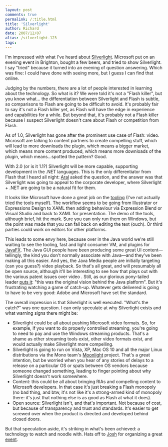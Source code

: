 ```yaml
---
layout: post
comments: true
permalink: /:title.html
title: 'Silverlight'
author: Richard
date: 2007/12/07
alias: /silverlight-123
tags:
---
```


I'm impressed with what I've heard about [Silverlight][]. Microsoft put
on an evening event in Brighton, bought a few beers, and tried to show
Silverlight. I say "tried" because it turned into an evening of question
answering. Which was fine: I could have done with seeing more, but I
guess I can find that online.

Judging by the numbers, there are a lot of people interested in learning
about the technology. So what is it? We were told it's not a "Flash
killer", but you know what... the differentiation between Silverlight
and Flash is subtle, so comparisons to Flash are going to be difficult
to avoid. It's probably fair to say it's not a Flash killer yet, as
Flash will have the edge in experience and capabilities for a while. But
beyond that, it's probably not a Flash killer because I suspect
Silverlight doesn't care about Flash or competition from Flash.

As of 1.0, Silverlight has gone after the prominent use case of Flash:
video. Microsoft are talking to content partners to create compelling
stuff, which will lead to more downloads the plugin, which means a
bigger market, which means more content produced, which means more
downloads of the plugin, which means...spotted the pattern? Good.

With 2.0 (or is it 1.1?) Silverlight will be more capable, supporting
development in the .NET languages. This is the only differentiator from
Flash that I heard all night: [Aral][] asked the question, and the
answer was that Silverlight was going to appeal to the corporate
developer, where Silverlight + .NET are going to be a natural fit for
them.

It looks like Microsoft have done a great job on the [tooling][] (I've
not actually tried the tools myself). The workflow seems to be going
from Illustrator or Expressions Design to XAML then adding behaviour via
Expression Blend or Visual Studio and back to XAML for presentation. The
demo of the tools, although brief, hit the mark. Sure you can only run
them on Windows, but the point was made that you can fall back on
editing the text (ouch). Or third parties could work on editors for
other platforms.

This leads to some envy here, because over in the Java world we're still
waiting to see the tooling, fast and light consumer VM, and plugins for
[JavaFX][]. The Java GUI people have been producing some great UI
content—tellingly, the kind you don't normally associate with Java—and
they've been making all this easier. And yes, the Java Media people are
initially targeting (can you guess?) video playback. So that's all
great, and will presumably all be open source, although it'll be
interesting to see how that plays out with the various patent issues
over video . Still, as our glorious pony-tailed leader [puts it][]:
"this was the original vision behind the Java platform". But it's
frustrating watching a game of catch-up. Whatever gets delivered is
going to have to be very good: Adobe and Microsoft have set the
standard.

The overall impression is that Silverlight is well executed. "What's the
catch?" was one question. I can only speculate at why Silverlight exists
and what warning signs there might be:

-   Silverlight could be all about pushing Microsoft video formats. So,
for example, if you want to do properly controlled streaming, you're
going to need to pay and use the Windows streaming products. That's
a shame as other streaming tools exist, other video formats exist,
and would actually make Silverlight more compelling.
-   Silverlight is going to run on Vista, XP, Mac OS 10 and all the
major Linux distributions via the Mono team's [Moonlight][] project.
That's a great intention, but be worried when you hear of any
stories of delays to a release on a particular OS or spats between
OS vendors because someone changed something, leading to finger
pointing about why Silverlight doesn't work somewhere.
-   Content: this could be all about bringing RIAs and compelling
content to Microsoft developers. In that case it's just breaking a
Flash monopoly (no bad thing, and btw, it's not like it's a
strong-armed kind of monopoly there: it's just that nothing else is
as good as Flash at what it does).
-   Open source: Silverlight isn't, and that's important. Not because of
cost, but because of transparency and trust and standards. It's
easier to get screwed over when the product is directed and
developed behind closed doors.

But that speculation aside, it's striking in what's been achieved: a
technology to watch and noodle with. Hats off to [Josh][] for organizing
a great [event][].


  [Silverlight]: http://silverlight.net/
  [Aral]: http://aralbalkan.com/
  [tooling]: http://www.microsoft.com/expression/
  [JavaFX]: http://www.sun.com/software/javafx/index.jsp
  [puts it]: http://blogs.sun.com/jonathan/entry/when_not_where
  [Moonlight]: http://en.wikipedia.org/wiki/Moonlight_%28runtime%29
  [Josh]: http://www.joshrussell.com/
  [event]: http://upcoming.yahoo.com/event/322716/
